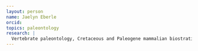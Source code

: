 ```yaml
---
layout: person
name: Jaelyn Eberle
orcid: 
topics: paleontology
research: |
  Vertebrate paleontology, Cretaceous and Paleogene mammalian biostratigraphy, phylogeny, and evolution in the Western Interior; Arctic vertebrate evolution and paleoclimate
---
```

